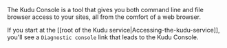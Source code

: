 The Kudu Console is a tool that gives you both command line and file browser access to your sites, all from the comfort of a web browser.

If you start at the [[root of the Kudu service|Accessing-the-kudu-service]], you'll see a `Diagnostic console` link that leads to the Kudu Console.